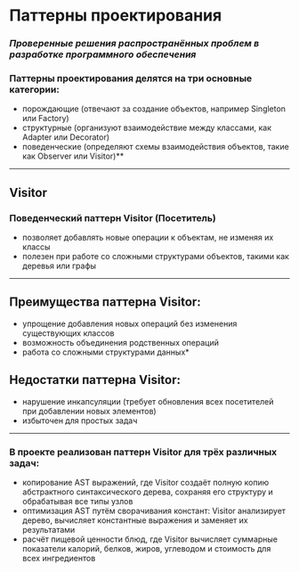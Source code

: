 # **Паттерны проектирования**
### *Проверенные решения распространённых проблем в разработке программного обеспечения*
### Паттерны проектирования делятся на три основные категории: 
- порождающие (отвечают за создание объектов, например Singleton или Factory)
- структурные (организуют взаимодействие между классами, как Adapter или Decorator)
- поведенческие (определяют схемы взаимодействия объектов, такие как Observer или Visitor)**
---
## Visitor
### Поведенческий паттерн Visitor (Посетитель) 
- позволяет добавлять новые операции к объектам, не изменяя их классы
- полезен при работе со сложными структурами объектов, такими как деревья или графы
---
## Преимущества паттерна Visitor:
- упрощение добавления новых операций без изменения существующих классов
- возможность объединения родственных операций
- работа со сложными структурами данных*
## Недостатки паттерна Visitor:
- нарушение инкапсуляции (требует обновления всех посетителей при добавлении новых элементов)
- избыточен для простых задач
---
### В проекте реализован паттерн Visitor для трёх различных задач: 
- копирование AST выражений, где Visitor создаёт полную копию абстрактного синтаксического дерева, сохраняя его структуру и обрабатывая все типы узлов
- оптимизация AST путём сворачивания констант: Visitor анализирует дерево, вычисляет константные выражения и заменяет их результатами
- расчёт пищевой ценности блюд, где Visitor вычисляет суммарные показатели калорий, белков,  жиров, углеводом и стоимость для всех ингредиентов

